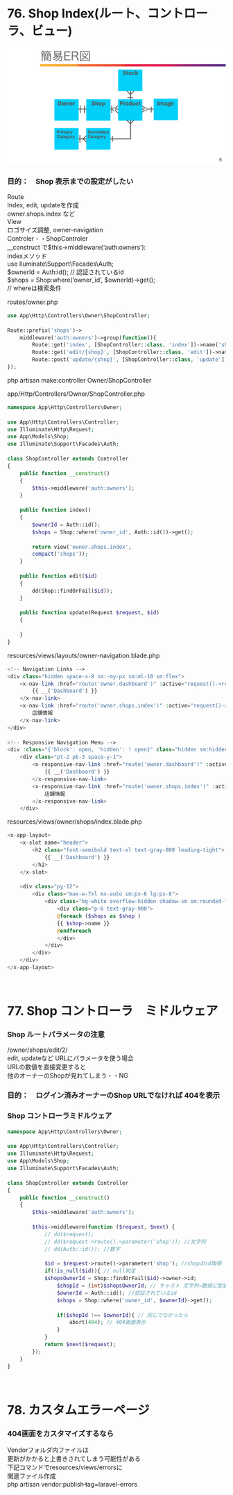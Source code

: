 # 76. Shop Index(ルート、コントローラ、ビュー)
![img](public/images/owner_er.png)

### 目的：　Shop 表示までの設定がしたい
Route  
Index, edit, updateを作成  
owner.shops.index など  
View  
ロゴサイズ調整, owner-navigation  
Controler・・ShopControler  
__construct で$this->middleware(‘auth:owners’):  
indexメソッド  
use Iluminate\Support\Facades\Auth;  
$ownerId = Auth:id(); // 認証されているid  
$shops = Shop:where(‘owner_id’, $ownerId)->get();  
// whereは検索条件  

routes/owner.php
```php
use App\Http\Controllers\Owner\ShopController;

Route::prefix('shops')->
    middleware('auth:owners')->group(function(){
        Route::get('index', [ShopController::class, 'index'])->name('shops.index');
        Route::get('edit/{shop}', [ShopController::class, 'edit'])->name('shops.edit');
        Route::post('update/{shop}', [ShopController::class, 'update'])->name('shops.update');
});
```

php artisan make:controller Owner/ShopController  

app/Http/Controllers/Owner/ShopController.php  
```php
namespace App\Http\Controllers\Owner;

use App\Http\Controllers\Controller;
use Illuminate\Http\Request;
use App\Models\Shop;
use Illuminate\Support\Facades\Auth;

class ShopController extends Controller
{
    public function __construct()
    {
        $this->middleware('auth:owners');
    } 

    public function index()
    {
        $ownerId = Auth::id();
        $shops = Shop::where('owner_id', Auth::id())->get();

        return view('owner.shops.index', 
        compact('shops'));
    }

    public function edit($id)
    {
        dd(Shop::findOrFail($id));
    }

    public function update(Request $request, $id)
    {

    }
}
```

resources/views/layouts/owner-navigation.blade.php  
```php
<!-- Navigation Links -->
<div class="hidden space-x-8 sm:-my-px sm:ml-10 sm:flex">
    <x-nav-link :href="route('owner.dashboard')" :active="request()->routeIs('owner.dashboard')">
        {{ __('Dashboard') }}
    </x-nav-link>
    <x-nav-link :href="route('owner.shops.index')" :active="request()->routeIs('owner.shops.index')">
        店舗情報
    </x-nav-link>
</div>

<!-- Responsive Navigation Menu -->
<div :class="{'block': open, 'hidden': ! open}" class="hidden sm:hidden">
    <div class="pt-2 pb-3 space-y-1">
        <x-responsive-nav-link :href="route('owner.dashboard')" :active="request()->routeIs('owner.dashboard')">
            {{ __('Dashboard') }}
        </x-responsive-nav-link>
        <x-responsive-nav-link :href="route('owner.shops.index')" :active="request()->routeIs('owner.shops.index')">
            店舗情報
        </x-responsive-nav-link>
    </div>
```

resources/views/owner/shops/index.blade.php  
```php
<x-app-layout>
    <x-slot name="header">
        <h2 class="font-semibold text-xl text-gray-800 leading-tight">
            {{ __('Dashboard') }}
        </h2>
    </x-slot>

    <div class="py-12">
        <div class="max-w-7xl mx-auto sm:px-6 lg:px-8">
            <div class="bg-white overflow-hidden shadow-sm sm:rounded-lg">
                <div class="p-6 text-gray-900">
                @foreach ($shops as $shop )
                {{ $shop->name }}
                @endforeach
                </div>
            </div>
        </div>
    </div>
</x-app-layout>

```
<br>

# 77. Shop コントローラ　ミドルウェア

### Shop ルートパラメータの注意
/owner/shops/edit/2/  
edit, updateなど URLにパラメータを使う場合  
URLの数値を直接変更すると  
他のオーナーのShopが見れてしまう・・NG  

### 目的：　ログイン済みオーナーのShop URLでなければ 404を表示

### Shop コントローラミドルウェア

```php
namespace App\Http\Controllers\Owner;

use App\Http\Controllers\Controller;
use Illuminate\Http\Request;
use App\Models\Shop;
use Illuminate\Support\Facades\Auth;

class ShopController extends Controller
{
    public function __construct()
    {
        $this->middleware('auth:owners');

        $this->middleware(function ($request, $next) {
            // dd($request);
            // dd($request->route()->parameter('shop')); //文字列
            // dd(Auth::id()); //数字

            $id = $request->route()->parameter('shop'); //shopのid取得
            if(!is_null($id)){ // null判定
            $shopsOwnerId = Shop::findOrFail($id)->owner->id;
                $shopId = (int)$shopsOwnerId; // キャスト 文字列→数値に型変換
                $ownerId = Auth::id(); //認証されているid
                $shops = Shop::where('owner_id', $ownerId)->get();

                if($shopId !== $ownerId){ // 同じでなかったら
                    abort(404); // 404画面表示
                }
            }
            return $next($request);
        });
    } 
}
```
<br>

# 78. カスタムエラーページ

### 404画面をカスタマイズするなら

Vendorフォルダ内ファイルは  
更新がかかると上書きされてしまう可能性がある  
下記コマンドでresources/views/errorsに  
関連ファイル作成  
php artisan vendor:publish ̶tag=laravel-errors  